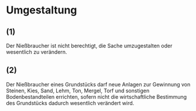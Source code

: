 # Umgestaltung



## (1)

 Der Nießbraucher ist nicht berechtigt, die Sache umzugestalten oder wesentlich zu verändern.

## (2)

 Der Nießbraucher eines Grundstücks darf neue Anlagen zur Gewinnung von Steinen, Kies, Sand, Lehm, Ton, Mergel, Torf und sonstigen Bodenbestandteilen errichten, sofern nicht die wirtschaftliche Bestimmung des Grundstücks dadurch wesentlich verändert wird. 

